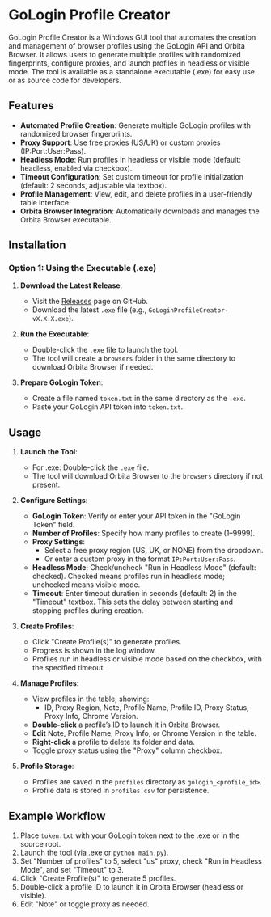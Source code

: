 # GoLogin Profile Creator

GoLogin Profile Creator is a Windows GUI tool that automates the creation and management of browser profiles using the GoLogin API and Orbita Browser. It allows users to generate multiple profiles with randomized fingerprints, configure proxies, and launch profiles in headless or visible mode. The tool is available as a standalone executable (.exe) for easy use or as source code for developers.

## Features

- **Automated Profile Creation**: Generate multiple GoLogin profiles with randomized browser fingerprints.
- **Proxy Support**: Use free proxies (US/UK) or custom proxies (IP:Port:User:Pass).
- **Headless Mode**: Run profiles in headless or visible mode (default: headless, enabled via checkbox).
- **Timeout Configuration**: Set custom timeout for profile initialization (default: 2 seconds, adjustable via textbox).
- **Profile Management**: View, edit, and delete profiles in a user-friendly table interface.
- **Orbita Browser Integration**: Automatically downloads and manages the Orbita Browser executable.

## Installation

### Option 1: Using the Executable (.exe)

1. **Download the Latest Release**:
   - Visit the [Releases](https://github.com/yourusername/gologin-profile-creator/releases) page on GitHub.
   - Download the latest `.exe` file (e.g., `GoLoginProfileCreator-vX.X.X.exe`).

2. **Run the Executable**:
   - Double-click the `.exe` file to launch the tool.
   - The tool will create a `browsers` folder in the same directory to download Orbita Browser if needed.

3. **Prepare GoLogin Token**:
   - Create a file named `token.txt` in the same directory as the `.exe`.
   - Paste your GoLogin API token into `token.txt`. 

## Usage

1. **Launch the Tool**:
   - For .exe: Double-click the `.exe` file.
   - The tool will download Orbita Browser to the `browsers` directory if not present.

2. **Configure Settings**:
   - **GoLogin Token**: Verify or enter your API token in the "GoLogin Token" field.
   - **Number of Profiles**: Specify how many profiles to create (1–9999).
   - **Proxy Settings**:
     - Select a free proxy region (US, UK, or NONE) from the dropdown.
     - Or enter a custom proxy in the format `IP:Port:User:Pass`.
   - **Headless Mode**: Check/uncheck "Run in Headless Mode" (default: checked). Checked means profiles run in headless mode; unchecked means visible mode.
   - **Timeout**: Enter timeout duration in seconds (default: 2) in the "Timeout" textbox. This sets the delay between starting and stopping profiles during creation.

3. **Create Profiles**:
   - Click "Create Profile(s)" to generate profiles.
   - Progress is shown in the log window.
   - Profiles run in headless or visible mode based on the checkbox, with the specified timeout.

4. **Manage Profiles**:
   - View profiles in the table, showing:
     - ID, Proxy Region, Note, Profile Name, Profile ID, Proxy Status, Proxy Info, Chrome Version.
   - **Double-click** a profile’s ID to launch it in Orbita Browser.
   - **Edit** Note, Profile Name, Proxy Info, or Chrome Version in the table.
   - **Right-click** a profile to delete its folder and data.
   - Toggle proxy status using the "Proxy" column checkbox.

5. **Profile Storage**:
   - Profiles are saved in the `profiles` directory as `gologin_<profile_id>`.
   - Profile data is stored in `profiles.csv` for persistence.

## Example Workflow

1. Place `token.txt` with your GoLogin token next to the .exe or in the source root.
2. Launch the tool (via .exe or `python main.py`).
3. Set "Number of profiles" to 5, select "us" proxy, check "Run in Headless Mode", and set "Timeout" to 3.
4. Click "Create Profile(s)" to generate 5 profiles.
5. Double-click a profile ID to launch it in Orbita Browser (headless or visible).
6. Edit "Note" or toggle proxy as needed.


